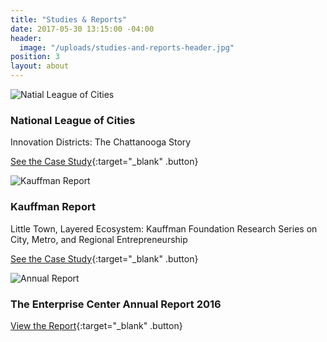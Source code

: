 ```yaml
---
title: "Studies & Reports"
date: 2017-05-30 13:15:00 -04:00
header:
  image: "/uploads/studies-and-reports-header.jpg"
position: 3
layout: about
---
```


![Natial League of Cities](/uploads/cities-league.jpg)

### National League of Cities
Innovation Districts: The Chattanooga Story

[See the Case Study](http://www.nlc.org/find-city-solutions/city-solutions-and-applied-research/urban-development/innovation-districts/innovation-districts-the-chattanooga-story){:target="_blank" .button}

![Kauffman Report](/uploads/kauffman.jpg)

### Kauffman Report
Little Town, Layered Ecosystem: Kauffman Foundation Research Series on City, Metro, and Regional Entrepreneurship

[See the Case Study](http://www.kauffman.org/~/media/kauffman_org/research%20reports%20and%20covers/2016/chattanooga_entrepreneurship_ecosystem_study.pdf){:target="_blank" .button}


![Annual Report](/uploads/annual-report.jpg)

### The Enterprise Center Annual Report 2016
[View the Report](/uploads/TEC-AnnualReport-2016.pdf){:target="_blank" .button}
